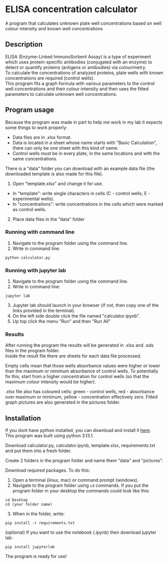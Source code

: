 # ELISA concentration calculator
A program that calculates unknown plate well concentrations based on well colour intensity and known well concentrations

## Description
ELISA (Enzyme-Linked ImmunoSorbent Assay) is a type of experiment which uses protein-specific antibodies (conjugated with an enzyme) to detect or quantify proteins (antigens or antibodies) via colourimetry.  
To calculate the concentrations of analyzed proteins, plate wells with known concentrations are required (control wells).  
This program fits a graph formula with various parameters to the control well concentrations and their colour intensity and then uses the fitted parameters to calculate unknown well concentrations.  

## Program usage
Because the program was made in part to help me work in my lab it expects some things to work properly:
* Data files are in .xlsx format.
* Data is located in a sheet whose name starts with "Basic Calculation", there can only be one sheet with this kind of name.
* Control wells must be in every plate, in the same locations and with the same concentrations.  

There is a "data" folder you can download with an example data file (the downloaded template is also made for this file).  

1. Open "template.xlsx" and change it for use.
+ In "template": write single characters in cells (C - control wells, E - experimental wells).
+ In "concentrations": write concentrations in the cells which were marked as control wells.

2. Place data files in the "data" folder

### Running with command line
1. Navigate to the program folder using the command line.
2. Write in command line:
```
python calculator.py
```

### Running with jupyter lab
1. Navigate to the program folder using the command line.
2.  Write in command line:
```
jupyter lab
```
3. Jupyter lab should launch in your browser (if not, then copy one of the links provided in the terminal).
4. On the left side double click the file named "calculator.ipynb".
5. Up top click the menu "Run" and then "Run All"

### Results
After running the program the results will be generated in .xlsx and .ods files in the program folder.  
Inside the result file there are sheets for each data file processed.  

Empty cells mean that those wells absorbance values were higher or lower than the maximum or minimum absorbance of control wells. To potentially fix this, start from a higher concentration for control wells (so that the maximum colour intensity would be higher).  

.xlsx file also has coloured cells: green - control wells, red - absorbance over maximum or minimum, yellow - concentration effectively zero.
Fitted graph pictures are also generated in the pictures folder.

## Installation
If you dont have python installed, you can download and install it [here](https://www.python.org/downloads/).  
This program was built using python 3.13.1.  

Download calculator.py, calculator.ipynb, template.xlsx, requirements.txt and put them into a fresh folder.  

Create 2 folders in the program folder and name them "data" and "pictures".

Download required packages. To do this:  
1. Open a terminal (linux, mac) or command prompt (windows).
2. Navigate to the program folder using `cd` commands. If you put the program folder in your desktop the commands could look like this:
```
cd Desktop
cd (your folder name)
```
3. When in the folder, write:
```
pip install -r requirements.txt
```

(optional) If you want to use the notebook (.ipynb) then download jupyter lab:
```
pip install jupyterlab
```

The program is ready for use!
